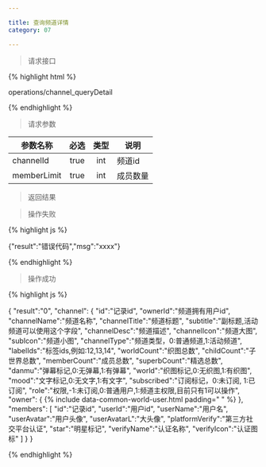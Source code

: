 ```yaml
---

title: 查询频道详情
category: 07

---
```


> 请求接口

{% highlight html %}

operations/channel_queryDetail

{% endhighlight %}

> 请求参数

|参数名称			|必选		|类型		|说明									
|-------------------|:---------:|:---------:|--------------------------------------------
|channelId			|true		|int		|频道id
|memberLimit		|true		|int		|成员数量


> 返回结果

> 操作失败

{% highlight js %}

{"result":"错误代码","msg":"xxxx"}

{% endhighlight %}

> 操作成功

{% highlight js %}

{
	"result":"0", 
	"channel":
	{
		"id":"记录id",
		"ownerId":"频道拥有用户id",
		"channelName":"频道名称",
		"channelTitle":"频道标题",
		"subtitle":"副标题,活动频道可以使用这个字段",
		"channelDesc":"频道描述",
		"channelIcon":"频道大图",
		"subIcon":"频道小图",
		"channelType":"频道类型，0:普通频道,1:活动频道",
		"labelIds":"标签ids,例如:12,13,14",
		"worldCount":"织图总数",
		"childCount":"子世界总数",
		"memberCount":"成员总数",
		"superbCount":"精选总数",
		"danmu":"弹幕标记,0:无弹幕,1:有弹幕",
		"world":"织图标记,0:无织图,1:有织图",
		"mood":"文字标记,0:无文字,1:有文字",
		"subscribed":"订阅标记，0:未订阅, 1:已订阅",
		"role":"权限,-1:未订阅,0:普通用户,1:频道主权限,目前只有1可以操作",
		"owner":
		{
			{% include data-common-world-user.html padding="			" %}
		},
		"members":
		[
			"id":"记录id",
			"userId":"用户id",
			"userName":"用户名",
			"userAvatar":"用户头像",
			"userAvatarL":"大头像",
			"platformVerify":"第三方社交平台认证",
			"star":"明星标记",
			"verifyName":"认证名称",
			"verifyIcon":"认证图标"
		]
	}
}

{% endhighlight %}
